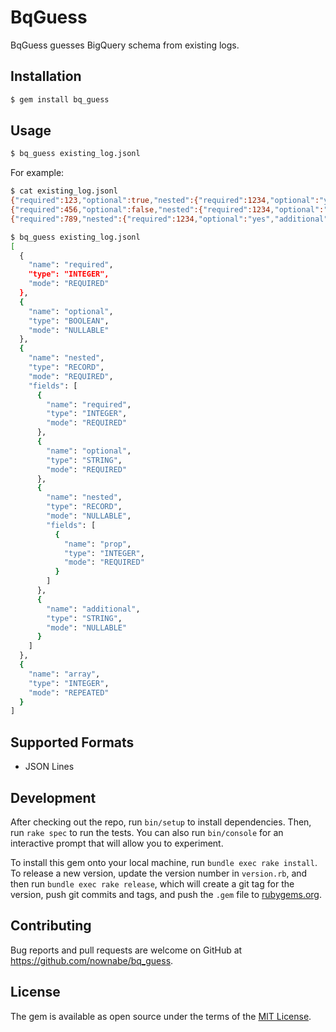 # BqGuess
BqGuess guesses BigQuery schema from existing logs.

## Installation
```bash
$ gem install bq_guess
```

## Usage
```bash
$ bq_guess existing_log.jsonl
```

For example:

```bash
$ cat existing_log.jsonl
{"required":123,"optional":true,"nested":{"required":1234,"optional":"yes"},"array":[0,1,2,3,4]}
{"required":456,"optional":false,"nested":{"required":1234,"optional":"yes","nested":{"prop":1}},"array":[5,6,7,8,9]}
{"required":789,"nested":{"required":1234,"optional":"yes","additional":"added"},"array":[]}

$ bq_guess existing_log.jsonl
[
  {
    "name": "required",
    "type": "INTEGER",
    "mode": "REQUIRED"
  },
  {
    "name": "optional",
    "type": "BOOLEAN",
    "mode": "NULLABLE"
  },
  {
    "name": "nested",
    "type": "RECORD",
    "mode": "REQUIRED",
    "fields": [
      {
        "name": "required",
        "type": "INTEGER",
        "mode": "REQUIRED"
      },
      {
        "name": "optional",
        "type": "STRING",
        "mode": "REQUIRED"
      },
      {
        "name": "nested",
        "type": "RECORD",
        "mode": "NULLABLE",
        "fields": [
          {
            "name": "prop",
            "type": "INTEGER",
            "mode": "REQUIRED"
          }
        ]
      },
      {
        "name": "additional",
        "type": "STRING",
        "mode": "NULLABLE"
      }
    ]
  },
  {
    "name": "array",
    "type": "INTEGER",
    "mode": "REPEATED"
  }
]
```

## Supported Formats
* JSON Lines

## Development
After checking out the repo, run `bin/setup` to install dependencies. Then, run `rake spec` to run the tests. You can also run `bin/console` for an interactive prompt that will allow you to experiment.

To install this gem onto your local machine, run `bundle exec rake install`. To release a new version, update the version number in `version.rb`, and then run `bundle exec rake release`, which will create a git tag for the version, push git commits and tags, and push the `.gem` file to [rubygems.org](https://rubygems.org).

## Contributing
Bug reports and pull requests are welcome on GitHub at https://github.com/nownabe/bq_guess.

## License
The gem is available as open source under the terms of the [MIT License](http://opensource.org/licenses/MIT).
